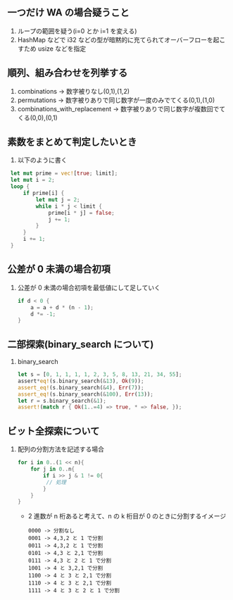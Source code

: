 ## 一つだけ WA の場合疑うこと

1. ループの範囲を疑う(i=0 とか i=1 を変える)
2. HashMap などで i32 などの型が暗黙的に充てられてオーバーフローを起こすため usize などを指定

## 順列、組み合わせを列挙する

1. combinations -> 数字被りなし(0,1),(1,2)
2. permutations -> 数字被りありで同じ数字が一度のみでてくる(0,1),(1,0)
3. combinations_with_replacement -> 数字被りありで同じ数字が複数回でてくる(0,0),(0,1)

## 素数をまとめて判定したいとき

1. 以下のように書く

```rust
 let mut prime = vec![true; limit];
 let mut i = 2;
 loop {
     if prime[i] {
         let mut j = 2;
         while i * j < limit {
             prime[i * j] = false;
             j += 1;
         }
     }
     i += 1;
 }
```

## 公差が 0 未満の場合初項

1. 公差が 0 未満の場合初項を最低値にして足していく
   ```rust
   if d < 0 {
       a = a + d * (n - 1);
       d *= -1;
   }
   ```

## 二部探索(binary_search について)

1. binary_search
   ```rust
   let s = [0, 1, 1, 1, 1, 2, 3, 5, 8, 13, 21, 34, 55];
   assert*eq!(s.binary_search(&13), Ok(9));
   assert_eq!(s.binary_search(&4), Err(7));
   assert_eq!(s.binary_search(&100), Err(13));
   let r = s.binary_search(&1);
   assert!(match r { Ok(1..=4) => true, * => false, });
   ```

## ビット全探索について

1. 配列の分割方法を記述する場合

   ```rust
   for i in 0..(1 << n){
       for j in 0..n{
           if i >> j & 1 != 0{
            // 処理
           }
       }
   }
   ```

   - 2 進数が n 桁あると考えて、n の k 桁目が 0 のときに分割するイメージ

     ```
     0000 -> 分割なし
     0001 -> 4,3,2 と 1 で分割
     0011 -> 4,3,2 と 1 で分割
     0101 -> 4,3 と 2,1 で分割
     0111 -> 4,3 と 2 と 1 で分割
     1001 -> 4 と 3,2,1 で分割
     1100 -> 4 と 3 と 2,1 で分割
     1110 -> 4 と 3 と 2,1 で分割
     1111 -> 4 と 3 と 2 と 1 で分割
     ```
